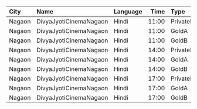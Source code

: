 | City   | Name                   | Language |  Time | Type       | Price | Capacity | Booked |
| :----- | :--------------------- | :------- | ----: | :--------- | ----: | -------: | -----: |
| Nagaon | DivyaJyotiCinemaNagaon | Hindi    | 11:00 | PrivateBox |  150₹ |       10 |      0 |
| Nagaon | DivyaJyotiCinemaNagaon | Hindi    | 11:00 | GoldA      |  100₹ |       90 |     68 |
| Nagaon | DivyaJyotiCinemaNagaon | Hindi    | 11:00 | GoldB      |  100₹ |      144 |     96 |
| Nagaon | DivyaJyotiCinemaNagaon | Hindi    | 14:00 | PrivateBox |  150₹ |       10 |      0 |
| Nagaon | DivyaJyotiCinemaNagaon | Hindi    | 14:00 | GoldA      |  100₹ |       90 |     68 |
| Nagaon | DivyaJyotiCinemaNagaon | Hindi    | 14:00 | GoldB      |  100₹ |      144 |     96 |
| Nagaon | DivyaJyotiCinemaNagaon | Hindi    | 17:00 | PrivateBox |  150₹ |       10 |      0 |
| Nagaon | DivyaJyotiCinemaNagaon | Hindi    | 17:00 | GoldA      |  100₹ |       90 |     68 |
| Nagaon | DivyaJyotiCinemaNagaon | Hindi    | 17:00 | GoldB      |  100₹ |      144 |     96 |